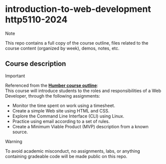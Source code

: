 # introduction-to-web-development http5110-2024 
> [!NOTE] 
>This repo contains a full copy of the course outline, files related to the course content (organized by week), demos, notes, etc.

## Course description
> [!IMPORTANT] 
> Referenced from the **[Humber course outline](https://humber.ca/transferoptions/course-outlines/outline.html?code=HTTP%205110&view=1&year=2024)**:  
> This course will introduce students to the roles and responsibilities of a Web Developer, through the following assignments:
> - Monitor the time spent on work using a timesheet.
> - Create a simple Web site using HTML and CSS.
> - Explore the Command Line Interface (CLI) using Linux.
> - Practice using email according to a set of rules.
> - Create a Minimum Viable Product (MVP) description from a known source.

> [!WARNING] 
> To avoid academic misconduct, no assignments, labs, or anything containing gradeable code will be made public on this repo.
